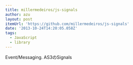 ```yaml
---
title: millermedeiros/js-signals
author: azu
layout: post
itemUrl: 'https://github.com/millermedeiros/js-signals'
date: '2013-10-24T14:20:05.058Z'
tags:
  - JavaScript
  - library
---
```

Event/Messaging. AS3のSignals
